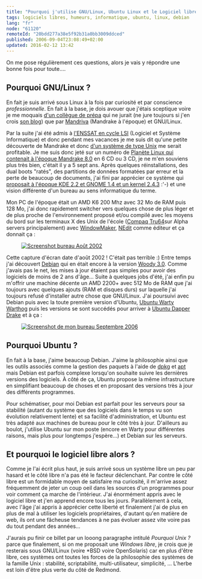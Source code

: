 ```yaml
---
title: "Pourquoi j'utilise GNU/Linux, Ubuntu Linux et le Logiciel libre ?"
tags: logiciels libres, humeurs, informatique, ubuntu, linux, debian
lang: "fr"
node: "61120"
remoteId: "20bdd277a38e5f92b31a0bb3009ddced"
published: 2006-09-04T23:08:49+02:00
updated: 2016-02-12 13:42
---
```


On me pose régulièrement ces questions, alors je vais y répondre une bonne fois
pour toute….


## Pourquoi GNU/Linux ?


En fait je suis arrivé sous Linux à la fois par curiosité et par conscience
*professionnelle*. En fait à la base, je dois avouer que j'étais sceptique voire
je me moquais [d'un collègue de prépa](http://ofaurax.free.fr) qui ne jurait (ne
jure toujours si j'en crois [son
blog](http://ofaurax.free.fr/blog/?billet=2006-09-01-00h19-0200.xml)) que par
[Mandriva](http://www.mandriva.com/fr/community) (Mandrake à l'époque) et
GNU/Linux.

Par la suite j'ai été admis à [l'ENSSAT en cycle
LSI](http://www.enssat.fr/fr_FR/formations/formation-ingenieur-informatique) (Logiciel et
Système Informatique) et donc pendant mes vacances je me suis dit qu'une petite
découverte de Mandrake et donc [d'un système de type
Unix](http://www.levenez.com/unix/) me serait profitable. Je me suis donc jeté
sur un numéro de [Planète Linux qui contenait à l'époque Mandrake
8.0](http://linuxfr.org/2001/05/12/3498.html) en 6 CD ou 3 CD, je ne m'en
souviens plus très bien, c'était il y a 5 sept ans. Après quelques
réinstallations, des dual boots &quot;ratés&quot;, des partitions de données
formatées par erreur et la perte de beaucoup de documents, j'ai fini par
apprécier ce système qui [proposait à l'époque KDE 2.2 et GNOME 1.4 et un kernel
2.4.3](http://linuxfr.org/2001/04/19/3225.html) :'-) et une vision différente
d'un bureau au sens informatique du terme.


Mon PC de l'époque était un AMD K6 200 Mhz avec 32 Mo de RAM puis 128 Mo, j'ai
donc rapidement switcher vers quelques chose de plus léger et de plus proche de
l'environnement proposé et/ou compilé avec les moyens du bord sur les terminaux
X des Unix de l'école ([Compaq Tru64](http://h30097.www3.hp.com/)sur Alpha
servers principalement) avec
[WindowMaker](http://pwet.fr/man/linux/commandes/x2/wmaker),
[NEdit](http://pwet.fr/man/linux/commandes/nedit) comme éditeur et ça donnait
ça&nbsp;:

<figure class="object-center"><a href="/images/screenshot-bureau-aout-2002.png"><img loading="lazy" src="/images/330x/screenshot-bureau-aout-2002.png" alt="Screenshot bureau Août 2002">
</a></figure>

Cette capture d'écran date d'août 2002 ! C'était pas terrible :) Entre temps
j'ai découvert [Debian](http://www.debian.org) qui en était encore à la version
[Woody 3.0](http://www.debian.org/releases/woody/). Comme j'avais pas le net,
les mises à jour étaient pas simples pour avoir des logiciels de moins de 2 ans
d'âge… Suite à quelques jobs d'été, j'ai enfin pu m'offrir une machine décente
un AMD 2200+ avec 512 Mo de RAM que j'ai toujours avec quelques ajouts (RAM et
disques durs) sur laquelle j'ai toujours refusé d'installer autre chose que
GNU/Linux. J'ai poursuivi avec Debian puis avec la toute première version
d'Ubuntu, [Ubuntu Warty
Warthog](https://lists.ubuntu.com/archives/ubuntu-announce/2004-October/000003.html)
puis les versions se sont succédés pour arriver à [Ubuntu Dapper
Drake](https://lists.ubuntu.com/archives/ubuntu-announce/2006-June/000083.html)
et à ça :

<figure class="object-center"><a
href="/images/screenshot-de-mon-bureau-septembre-2006.png"><img loading="lazy" src="/images/330x/screenshot-de-mon-bureau-septembre-2006.png" alt="Screenshot de mon bureau Septembre 2006"></a></figure>

## Pourquoi Ubuntu ?

En fait à la base, j'aime beaucoup Debian. J'aime la philosophie ainsi que les
outils associés comme la gestion des paquets à l'aide de
[dpkg](http://pwet.fr/man/linux/commandes/dpkg) et
[apt](http://pwet.fr/man/linux/administration_systeme/apt) mais Debian est
parfois complexe lorsqu'on souhaite suivre les dernières versions des logiciels.
À côté de ça, Ubuntu propose la même infrastructure en simplifiant beaucoup de
choses et en proposant des versions très à jour des différents programmes.

Pour schématiser, pour moi Debian est parfait pour les serveurs pour sa
stabilité (autant du système que des logiciels dans le temps vu son évolution
relativement lente) et sa facilité d'administration, et Ubuntu est très adapté
aux machines de bureau pour le côté très à jour. D'ailleurs au boulot, j'utilise
Ubuntu sur mon poste (encore en Warty pour différentes raisons, mais plus pour
longtemps j'espère…) et Debian sur les serveurs.

## Et pourquoi le logiciel libre alors ?

Comme je l'ai écrit plus haut, je suis arrivé sous un système libre un peu par
hasard et le côté libre n'a pas été le facteur déclenchant. Par contre le côté
libre est un formidable moyen de satisfaire ma curiosité, il m'arrive assez
fréquemment de jeter un coup oeil dans les sources d'un programmes pour voir
comment ça marche de l'intérieur. J'ai énormément appris avec le logiciel libre
et j'en apprend encore tous les jours. Parallèlement à cela, avec l'âge j'ai
appris à apprécier cette liberté et finalement j'ai de plus en plus de mal à
utiliser les logiciels propriétaires, d'autant qu'en matière de web, ils ont une
fâcheuse tendances à ne pas évoluer assez vite voire pas du tout pendant des
années…


J'aurais pu finir ce billet par un looong paragraphe intitulé *Pourquoi Unix
?* parce que finalement, si on me proposait une *Windows libre*, je crois que
je resterais sous GNU/Linux (voire \*BSD voire OpenSolaris) car en plus d'être
libre, ces systèmes ont toutes les forces de la philosophie des systèmes de la
famille Unix&nbsp;: stabilité, scriptabilité, multi-utilisateur, simplicité,
… L'herbe est loin d'être plus verte du côté de Redmond.
